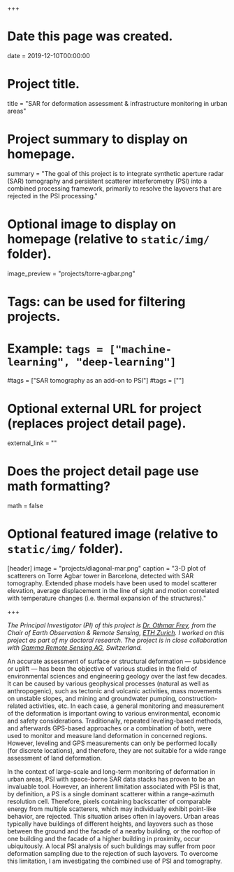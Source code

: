 +++
# Date this page was created.
date = 2019-12-10T00:00:00

# Project title.
title = "SAR for deformation assessment & infrastructure monitoring in urban areas"

# Project summary to display on homepage.
summary = "The goal of this project is to integrate synthetic aperture radar (SAR) tomography and persistent scatterer interferometry (PSI)  into a combined processing framework, primarily to resolve the layovers that are rejected in the PSI processing."

# Optional image to display on homepage (relative to `static/img/` folder).
image_preview = "projects/torre-agbar.png"

# Tags: can be used for filtering projects.
# Example: `tags = ["machine-learning", "deep-learning"]`
#tags = ["SAR tomography as an add-on to PSI"]
#tags = [""]

# Optional external URL for project (replaces project detail page).
external_link = ""

# Does the project detail page use math formatting?
math = false

# Optional featured image (relative to `static/img/` folder).
[header]
image = "projects/diagonal-mar.png"
caption = "3-D plot of scatterers on Torre Agbar tower in Barcelona, detected with SAR tomography. Extended phase models have been used to model scatterer elevation, average displacement in the line of sight and motion correlated with temperature changes (i.e. thermal expansion of the structures)."

+++

*The Principal Investigator (PI) of this project is [Dr. Othmar Frey](https://eo.ifu.ethz.ch/the-group/people/person-detail.NjQ4Mzc=.TGlzdC8zNTIyLC0zMTYzOTY1OTY=.html), from the Chair of Earth Observation & Remote Sensing, [ETH Zurich](http://www.eo.ifu.ethz.ch/forschung/applications.html#par_textimage_1567484257). I worked on this project as part of my doctoral research. The project is in close collaboration with [Gamma Remote Sensing AG](http://www.gamma-rs.ch), Switzerland.*

An accurate assessment of surface or structural deformation — subsidence or uplift — has been the objective of various studies in the field of environmental sciences and engineering geology over the last few decades. It can be caused by various geophysical processes (natural as well as anthropogenic), such as tectonic and volcanic activities, mass movements on unstable slopes, and mining and groundwater pumping, construction-related activities, etc. In each case, a general monitoring and measurement of the deformation is important owing to various environmental, economic and safety considerations. Traditionally, repeated leveling-based methods, and afterwards GPS-based approaches or a combination of both, were used to monitor and measure land deformation in concerned regions. However, leveling and GPS measurements can only be performed locally (for discrete locations), and therefore, they are not suitable for a wide range assessment of land deformation.  

In the context of large-scale and long-term monitoring of deformation in urban areas, PSI with space-borne SAR data stacks has proven to be an invaluable tool. However, an inherent limitation associated with PSI is that, by definition, a PS is a single dominant scatterer within a range–azimuth resolution cell. Therefore, pixels containing backscatter of comparable energy from multiple scatterers, which may individually exhibit point-like behavior, are rejected. This situation arises often in layovers. Urban areas typically have buildings of different heights, and layovers such as those between the ground and the facade of a nearby building, or the rooftop of one building and the facade of a higher building in proximity, occur ubiquitously. A local PSI analysis of such buildings may suffer from poor deformation sampling due to the rejection of such layovers. To overcome this limitation, I am investigating the combined use of PSI and tomography.

